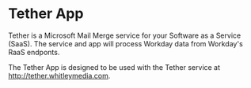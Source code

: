 ﻿Tether App
==============

Tether is a Microsoft Mail Merge service for your Software as a Service (SaaS).  The service and app will process Workday data from Workday's RaaS endponts.

The Tether App is designed to be used with the Tether service at http://tether.whitleymedia.com.

